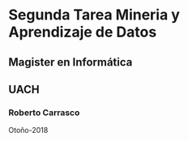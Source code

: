 # Segunda Tarea Mineria y Aprendizaje de Datos

## Magister en Informática 
## UACH


### Roberto Carrasco
Otoño-2018
